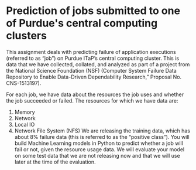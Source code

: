 # Prediction of jobs submitted to one of Purdue's central computing clusters
This assignment deals with predicting failure of application executions (referred to as “job”) on Purdue ITaP’s central computing cluster. This is data that we have collected, collated, and analyzed as part of a project from the National Science Foundation (NSF) (Computer System Failure Data Repository to Enable Data-Driven Dependability Research,” Proposal No. CNS-1513197). 

For each job, we have data about the resources the job uses and whether the job succeeded or failed. The resources for which we have data are:
1.	Memory
2.	Network
3.	Local IO
4.	Network File System (NFS)
We are releasing the training data, which has about 8% failure data (this is referred to as the “positive class”). You will build Machine Learning models in Python to predict whether a job will fail or not, given the resource usage data. We will evaluate your model on some test data that we are not releasing now and that we will use later at the time of the evaluation. 
